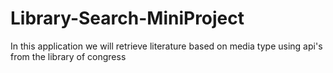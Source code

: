 # Library-Search-MiniProject
In this application we will retrieve literature based on media type using api's from the library of congress
